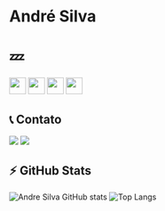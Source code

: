 # André Silva
# :zzz:
<div>
<img src="https://cdn.jsdelivr.net/gh/devicons/devicon/icons/java/java-plain-wordmark.svg" width="30" height="30"/>          
<img src="https://cdn.jsdelivr.net/gh/devicons/devicon/icons/python/python-plain-wordmark.svg" width="30" height="30"/>
<img src="https://cdn.jsdelivr.net/gh/devicons/devicon/icons/css3/css3-plain-wordmark.svg" widht="30" height="30"/>    
<img src="https://cdn.jsdelivr.net/gh/devicons/devicon/icons/html5/html5-plain-wordmark.svg" width="30" height="30"/>
</div>

## :telephone_receiver: Contato
<div>
<a href="https://instagram.com/eodzinnn" target="_blank"><img loading="lazy" src="https://img.shields.io/badge/-Instagram-%23E4405F?style=for-the-badge&logo=instagram&logoColor=white" target="_blank"></a>
<a href = "mailto:andresilvr232@gmail.com"><img loading="lazy" src="https://img.shields.io/badge/Gmail-D14836?style=for-the-badge&logo=gmail&logoColor=white" target="_blank"></a>
</div>

## :zap: GitHub Stats
![Andre Silva GitHub stats](https://github-readme-stats.vercel.app/api?username=DzinnnXn&show_icons=true&theme=dark)
![Top Langs](https://github-readme-stats.vercel.app/api/top-langs/?username=DzinnnXn&hide_progress=false)



